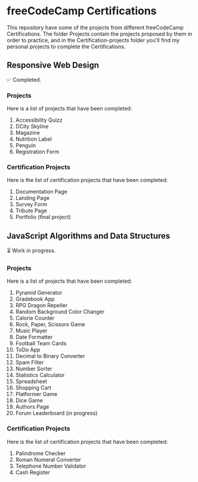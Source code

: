 # freeCodeCamp Certifications  
This repository have some of the projects from different freeCodeCamp Certifications. The folder Projects contain the projects proposed by them in order to practice, and in the Certification-projects folder you'll find my personal projects to complete the Certifications. 

## Responsive Web Design
:white_check_mark: Completed.

### Projects

Here is a list of projects that have been completed:

1. Accessibility Quizz
2. DCity Skyline
3. Magazine
4. Nutrition Label
5. Penguin
6. Registration Form

### Certification Projects

Here is the list of certification projects that have been completed:

1. Documentation Page
2. Landing Page
3. Survey Form
4. Tribute Page
5. Portfolio (final project)

## JavaScript Algorithms and Data Structures
:hourglass_flowing_sand: Work in progress.

### Projects

Here is a list of projects that have been completed:

1. Pyramid Generator
2. Gradebook App
3. RPG Dragon Repeller
4. Random Background Color Changer
5. Calorie Counter
6. Rock, Paper, Scissors Game
7. Music Player
8. Date Formatter
9. Football Team Cards
10. ToDo App
11. Decimal to Binary Converter
12. Spam Filter
13. Number Sorter
14. Statistics Calculator
15. Spreadsheet
16. Shopping Cart
17. Platformer Game
18. Dice Game
19. Authors Page
20. Forum Leaderboard (in progress)


### Certification Projects

Here is the list of certification projects that have been completed:

1. Palindrome Checker
2. Roman Numeral Converter
3. Telephone Number Validator
4. Cash Register